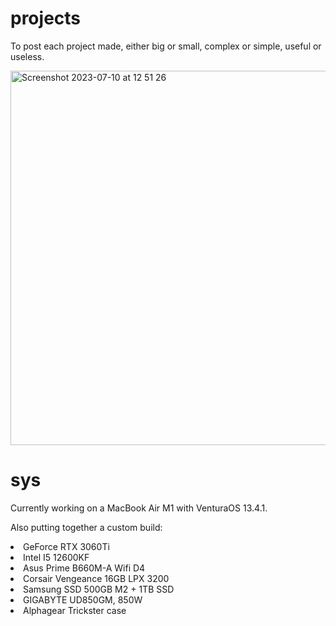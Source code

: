 # projects

To post each project made, either big or small, complex or simple, useful or useless. 

<img width="599" alt="Screenshot 2023-07-10 at 12 51 26" src="https://github.com/StefanIancu/projects/assets/124818078/b76f738f-e53f-4a78-964e-36128b343bcb">

# sys 

Currently working on a MacBook Air M1 with VenturaOS 13.4.1. 

Also putting together a custom build:

<li>GeForce RTX 3060Ti</li>
<li>Intel I5 12600KF</li>
<li>Asus Prime B660M-A Wifi D4</li>
<li>Corsair Vengeance 16GB LPX 3200</li>
<li>Samsung SSD 500GB M2 + 1TB SSD</li>
<li>GIGABYTE UD850GM, 850W</li>
<li>Alphagear Trickster case</li>
